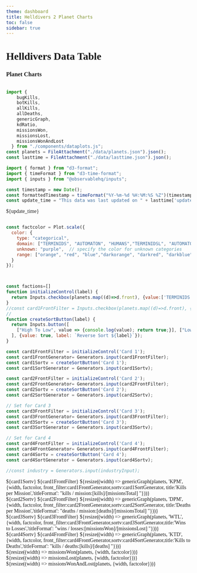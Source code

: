```yaml
---
theme: dashboard
title: Helldivers 2 Planet Charts
toc: false
sidebar: true
---
```



# Helldivers Data Table
### Planet Charts
<style>
  
@import url('https://fonts.googleapis.com/css2?family=Goldman&display=swap');

@import url('https://fonts.googleapis.com/css2?family=Rationale&display=swap');
body{ 
  font-family: 'Goldman' !important;
}
.card, .big {
  font-family: 'Goldman' !important;
}
[class*="inputs"] {
  font-family: 'Rationale' !important;
}
[class*="plot"] {
  font-family: 'Goldman' !important;
}
</style>

```js

import {
    bugKills,
    botKills,
    allKills,
    allDeaths,
    genericGraph,
    kdRatio,
    missionsWon,
    missionsLost,
    missionsWonAndLost
  } from "./components/dataplots.js";
const planets = FileAttachment("./data/planets.json").json();
const lasttime = FileAttachment("./data/lasttime.json").json();
```
```js
import { format } from "d3-format";
import { timeFormat } from "d3-time-format";
import { inputs } from "@observablehq/inputs";

const timestamp = new Date();
const formattedTimestamp = timeFormat("%Y-%m-%d %H:%M:%S %Z")(timestamp);
const update_time = "This data was last updated on " + lasttime['update_time'];


```

${update_time}

```js

const factcolor = Plot.scale({
  color: {
    type: "categorical",
    domain: ["TERMINIDS", "AUTOMATON", "HUMANS","TERMINIDSL", "AUTOMATONL", "HUMANSL"],  // specify known categories directly
    unknown: "purple",  // specify the color for unknown categories
    range: ["orange", "red", "blue","darkorange", "darkred", "darkblue"],  // colors for TERMINIDS, AUTOMATON, and HUMANS
  }
});




```




```js
const factions=[]
function initializeControl(label) {
  return Inputs.checkbox(planets.map((d)=>d.front), {value:['TERMINIDS','AUTOMATON'],unique:true,label: `Filter by  front`});
}
//const card1FrontFilter = Inputs.checkbox(planets.map((d)=>d.front), {label: `Filter by  front`});
//
function createSortButton(label) {
  return Inputs.button([
    ["High To Low", value => {console.log(value); return true;}], ["Low To High", value => {console.log(value); return false;}]
  ], {value: true, label: `Reverse Sort ${label}`});
}

const card1FrontFilter = initializeControl('Card 1');
const card1FrontGenerator= Generators.input(card1FrontFilter);
const card1Sortv = createSortButton('Card 1');
const card1SortGenerator = Generators.input(card1Sortv);

const card2FrontFilter = initializeControl('Card 2');
const card2FrontGenerator= Generators.input(card2FrontFilter);
const card2Sortv = createSortButton('Card 2');
const card2SortGenerator = Generators.input(card2Sortv);

// Set for Card 3
const card3FrontFilter = initializeControl('Card 3');
const card3FrontGenerator= Generators.input(card3FrontFilter);
const card3Sortv = createSortButton('Card 3');
const card3SortGenerator = Generators.input(card3Sortv);

// Set for Card 4
const card4FrontFilter = initializeControl('Card 4');
const card4FrontGenerator= Generators.input(card4FrontFilter);
const card4Sortv = createSortButton('Card 4');
const card4SortGenerator = Generators.input(card4Sortv);

//const industry = Generators.input(industryInput);
```

<div class="grid grid-cols-2">

  <div class="card">
  ${card1Sortv}
  ${card1FrontFilter}
    ${resize((width) => genericGraph(planets, 'KPM', {width,  factcolor, front_filter:card1FrontGenerator,sortv:card1SortGenerator, title:'Kills per Mission','titleFormat': "kills / mission:[kills]/[missionsTotal] "}))}
  </div>
  <div class="card">
    ${card2Sortv}
  ${card2FrontFilter}
    ${resize((width) => genericGraph(planets, 'DPM', {width, factcolor,   front_filter:card2FrontGenerator,sortv:card2SortGenerator, title:'Deaths per Mission','titleFormat': "deaths / mission:[deaths]/[missionsTotal] "}))}
  </div>
  <div class="card">
    ${card3Sortv}
  ${card3FrontFilter}
    ${resize((width) => genericGraph(planets, 'WTL', {width, factcolor,  front_filter:card3FrontGenerator,sortv:card3SortGenerator,title:'Wins to Losses','titleFormat': "wins / losses:[missionsWon]/[missionsLost] "}))}
  </div>
    <div class="card">
      ${card4Sortv}
  ${card4FrontFilter}
    ${resize((width) => genericGraph(planets, 'KTD', {width, factcolor, front_filter:card4FrontGenerator,sortv:card4SortGenerator,title:'Kills to Deaths','titleFormat': "kills / deaths:[kills]/[deaths] "}))}
  </div>
</div>



<div class="grid grid-cols-2">
  <div class="card">
    ${resize((width) => missionsWon(planets, {width, factcolor}))}
  </div>
      <div class="card">
    ${resize((width) => missionsLost(planets, {width, factcolor}))}
  </div>
    
</div>


<div class="grid grid-cols-1">
<div class="card">
    ${resize((width) => missionsWonAndLost(planets, {width, factcolor}))}
  </div>
  </div>

